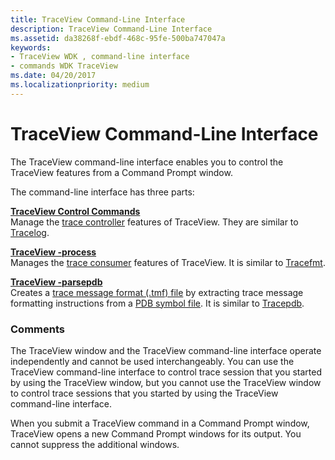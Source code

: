 ```yaml
---
title: TraceView Command-Line Interface
description: TraceView Command-Line Interface
ms.assetid: da38268f-ebdf-468c-95fe-500ba747047a
keywords:
- TraceView WDK , command-line interface
- commands WDK TraceView
ms.date: 04/20/2017
ms.localizationpriority: medium
---
```


# TraceView Command-Line Interface


The TraceView command-line interface enables you to control the TraceView features from a Command Prompt window.

The command-line interface has three parts:

<span id="TraceView_Control_Commands"></span><span id="traceview_control_commands"></span><span id="TRACEVIEW_CONTROL_COMMANDS"></span>[**TraceView Control Commands**](traceview-control-commands.md)  
Manage the [trace controller](trace-controller.md) features of TraceView. They are similar to [Tracelog](tracelog.md).

<span id="TraceView_-process"></span><span id="traceview_-process"></span><span id="TRACEVIEW_-PROCESS"></span>[**TraceView -process**](traceview--process.md)  
Manages the [trace consumer](trace-consumer.md) features of TraceView. It is similar to [Tracefmt](tracefmt.md).

<span id="TraceView_-parsepdb"></span><span id="traceview_-parsepdb"></span><span id="TRACEVIEW_-PARSEPDB"></span>[**TraceView -parsepdb**](traceview--parsepdb.md)  
Creates a [trace message format (.tmf) file](trace-message-format-file.md) by extracting trace message formatting instructions from a [PDB symbol file](pdb-symbol-files.md). It is similar to [Tracepdb](tracepdb.md).

### <span id="comments"></span><span id="COMMENTS"></span>Comments

The TraceView window and the TraceView command-line interface operate independently and cannot be used interchangeably. You can use the TraceView command-line interface to control trace session that you started by using the TraceView window, but you cannot use the TraceView window to control trace sessions that you started by using the TraceView command-line interface.

When you submit a TraceView command in a Command Prompt window, TraceView opens a new Command Prompt windows for its output. You cannot suppress the additional windows.

 

 





